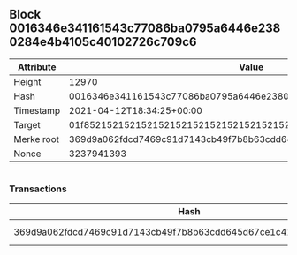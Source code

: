 ## Block 0016346e341161543c77086ba0795a6446e2380284e4b4105c40102726c709c6

Attribute | Value
--- | ---
Height | 12970
Hash | 0016346e341161543c77086ba0795a6446e2380284e4b4105c40102726c709c6
Timestamp | 2021-04-12T18:34:25+00:00
Target | 01f8521521521521521521521521521521521521521521521521521521521521
Merke root | 369d9a062fdcd7469c91d7143cb49f7b8b63cdd645d67ce1c41c8c9652236bb6
Nonce | 3237941393

```

```

### Transactions

Hash | Amount
--- | ---
[369d9a062fdcd7469c91d7143cb49f7b8b63cdd645d67ce1c41c8c9652236bb6](369d9a062fdcd7469c91d7143cb49f7b8b63cdd645d67ce1c41c8c9652236bb6.md) | 10.00000000 SKEPTI 

